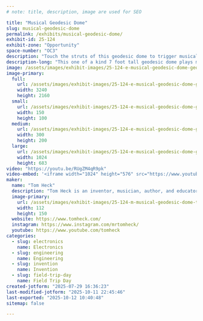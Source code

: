 ```yaml
---
# note: title, description, image are used for SEO

title: "Musical Geodesic Dome"
slug: musical-geodesic-dome
permalink: /exhibits/musical-geodesic-dome/
exhibit-id: 25-124
exhibit-zone: "Opportunity"
space-number: "OC3"
description: "Touch the struts of this geodesic dome to trigger musical sound. Fun and interactive!"
description-long: "This one of a kind 7 foot tall geodesic dome plays music when you touch the struts of the dome. You can play by yourself or collaborate with others. It's a combination of art, geometry, and architecture!"
image: /assets/images/exhibit-images/25-124-e-musical-geodesic-dome-geodesic-dome-musical-300x200.jpg
image-primary: 
  full:
    url: /assets/images/exhibit-images/25-124-e-musical-geodesic-dome-geodesic-dome-musical-full.jpg
    width: 3240
    height: 2160
  small:
    url: /assets/images/exhibit-images/25-124-e-musical-geodesic-dome-geodesic-dome-musical-150x100.jpg
    width: 150
    height: 100
  medium:
    url: /assets/images/exhibit-images/25-124-e-musical-geodesic-dome-geodesic-dome-musical-300x200.jpg
    width: 300
    height: 200
  large:
    url: /assets/images/exhibit-images/25-124-e-musical-geodesic-dome-geodesic-dome-musical-1024x683.jpg
    width: 1024
    height: 683
video: "https://youtu.be/RUgZM4qR9pk"
video-embed: '<iframe width="1024" height="576" src="https://www.youtube.com/embed/RUgZM4qR9pk?feature=oembed" frameborder="0" allow="accelerometer; autoplay; clipboard-write; encrypted-media; gyroscope; picture-in-picture; web-share" referrerpolicy="strict-origin-when-cross-origin" allowfullscreen title="Musical Geodesic Dome - interactive art installation"></iframe>'
maker: 
  name: "Tom Heck"
  description: "Tom Heck is an inventor, musician, author, and educator who lives in Asheville, NC. Tom has written articles for MAKE Magazine. He has trained K12 educators throughout the US and Canada how to teach Invention Literacy in the classroom. Tom has written multiple books and has spoken on the TEDx stage. Tom is one of the volunteer organizers of the Asheville Maker Faire."
  image-primary:
    url: /assets/images/exhibit-images/25-124-m-musical-geodesic-dome-tom-heck-horse-225x300.jpg
    width: 112
    height: 150
  website: https://www.tomheck.com/
  instagram: https://www.instagram.com/mrtomheck/
  youtube: https://www.youtube.com/tomheck
categories: 
  - slug: electronics
    name: Electronics
  - slug: engineering
    name: Engineering
  - slug: invention
    name: Invention
  - slug: field-trip-day
    name: Field Trip Day
created-jotform: "2025-07-29 16:36:23"
last-modified-jotform: "2025-10-11 22:45:46"
last-exported: "2025-10-12 10:40:48"
sitemap: false

---
```

